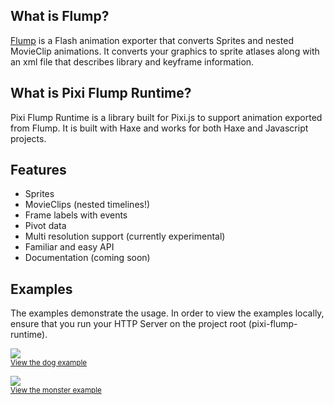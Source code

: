 ## What is Flump?

[Flump](https://github.com/tconkling/flump) is a Flash animation exporter that converts Sprites and nested MovieClip animations. It converts your graphics to sprite atlases along with an xml file that describes library and keyframe information.

## What is Pixi Flump Runtime?

Pixi Flump Runtime is a library built for Pixi.js to support animation exported from Flump. It is built with Haxe and works for both Haxe and Javascript projects.


## Features
- Sprites
- MovieClips (nested timelines!)
- Frame labels with events
- Pivot data
- Multi resolution support (currently experimental)
- Familiar and easy API
- Documentation (coming soon)

## Examples

The examples demonstrate the usage. In order to view the examples locally, ensure that you run your HTTP Server on the project root (pixi-flump-runtime).


<a href="https://cdn.rawgit.com/jackwlee01/pixi-flump-runtime/master/examples/js/dog/bin/index.html"><img src="http://i.imgur.com/k3mjwgR.png"></a>
<br><sub><a href="https://cdn.rawgit.com/jackwlee01/pixi-flump-runtime/master/examples/js/dog/bin/index.html">View the dog example</a></sub>

<a href="https://cdn.rawgit.com/jackwlee01/pixi-flump-runtime/master/examples/js/monster/bin/index.html"><img src="http://i.imgur.com/MAzJOL6.png"></a>
<br><sub><a href="https://cdn.rawgit.com/jackwlee01/pixi-flump-runtime/master/examples/js/monster/bin/index.html">View the monster example</a></sub>
